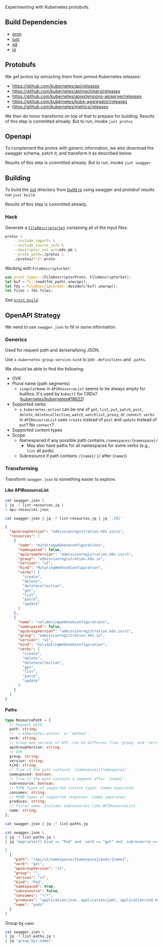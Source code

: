 Experimenting with Kubernetes protobufs.

## Build Dependencies

- [gron](https://github.com/tomnomnom/gron)
- [just](https://github.com/casey/just)
- [sd](https://github.com/chmln/sd)
- [jq](https://stedolan.github.io/jq/)

## Protobufs
We get protos by extracting them from pinned Kubernetes releases:

- https://github.com/kubernetes/api/releases
- https://github.com/kubernetes/apimachinery/releases
- https://github.com/kubernetes/apiextensions-apiserver/releases
- https://github.com/kubernetes/kube-aggregator/releases
- https://github.com/kubernetes/metrics/releases

We then do minor transforms on top of that to prepare for building.
Results of this step is committed already. But to run, invoke `just protos`

## Openapi
To complement the protos with generic information, we also download the swagger schema, patch it, and transform it as described below.

Results of this step is committed already. But to run, invoke `just swagger`.


## Building
To build the [out](./out) directory from [build.rs](./build.rs) using swagger and protobuf results run `just build`.

Results of this step is committed already.

### Hack

Generate a [`FileDescriptorSet`] containing all of the input files:

```bash
protoc \
    --include_imports \
    --include_source_info \
    --descriptor_set_out=k8s.pb \
    --proto_path=./protos \
    ./protos/**/*.proto
```

Working with `FileDescriptorSet`:
```rust
use prost_types::{FileDescriptorProto, FileDescriptorSet};
let buf = fs::read(fds_path).unwrap();
let fds = FileDescriptorSet::decode(&*buf).unwrap();
let files = fds.files;
```

See [`prost_build`](https://github.com/tokio-rs/prost/blob/32bc87cd0b7301f6af1a338e9afd7717d0f42ca9/prost-build/src/lib.rs#L765-L825).

[`FileDescriptorSet`]: https://github.com/tokio-rs/prost/blob/32bc87cd0b7301f6af1a338e9afd7717d0f42ca9/prost-types/src/protobuf.rs#L1-L7


## OpenAPI Strategy

We need to use `swagger.json` to fill in some information.

### Generics

Used for request path and de/serializing JSON.

Use `x-kubernetes-group-version-kind` to join `.definitions` and `.paths`.

We should be able to find the following:

- GVK
- Plural name (path segments)
  - `singularName` in `APIResourceList` seems to be always empty for builtins. It's used by `kubectl` for CRDs? ([kubernetes/kubernetes#18622](https://github.com/kubernetes/kubernetes/issues/18622#issuecomment-434481731))
- Supported verbs
  - `x-kubernetes-action` can be one of `get`, `list`, `put`, `patch`, `post`, `delete`, `deletecollection`, `watch`, `watchlist`, `proxy`, or `connect`. `verbs` in `APIResourceList` uses `create` instead of `post` and `update` instead of `put`? No `connect`?
- Supported content types
- Scope
  - Namespaced if any possible path contains `/namespaces/{namespace}/`
    - May also have paths for all namespaces for some verbs (e.g., `list` all pods)
  - Subresource if path contains `/{name}/` (`/` after `{name}`)

### Transforming

Transform `swagger.json` to something easier to explore.

#### Like APIResourceList

```bash
cat swagger.json \
| jq -f list-resources.jq \
> api-resources.json
```

```bash
cat swagger.json | jq -f list-resources.jq | jq '.[0]'
```

```json
{
  "apiGroupVersion": "admissionregistration.k8s.io/v1",
  "resources": [
    {
      "name": "mutatingwebhookconfigurations",
      "namespaced": false,
      "apiGroupVersion": "admissionregistration.k8s.io/v1",
      "group": "admissionregistration.k8s.io",
      "version": "v1",
      "kind": "MutatingWebhookConfiguration",
      "verbs": [
        "create",
        "delete",
        "deletecollection",
        "get",
        "list",
        "patch",
        "update"
      ]
    },
    {
      "name": "validatingwebhookconfigurations",
      "namespaced": false,
      "apiGroupVersion": "admissionregistration.k8s.io/v1",
      "group": "admissionregistration.k8s.io",
      "version": "v1",
      "kind": "ValidatingWebhookConfiguration",
      "verbs": [
        "create",
        "delete",
        "deletecollection",
        "get",
        "list",
        "patch",
        "update"
      ]
    }
  ]
}
```

#### Paths

```typescript
type ResourcePath = {
  // Request path.
  path: string;
  // `x-kubernetes-action` or `method`.
  verb: string;
  // Group and version of API. Can be different from `group` and `version` for subresources.
  apiGroupVersion: string;
  // GVK
  group: string;
  version: string;
  kind: string;
  // True if the path contains `/namespaces/{namespace}/`
  namespaced: boolean;
  // True if the path contains a segment after `{name}`.
  subresource: boolean;
  // MIME types of supported content types. Comma separated.
  consumes: string;
  // MIME types of supported responses. Comma separated.
  produces: string;
  // Plural name. Includes subresources like APIResourceList.
  name: string;
};
```

```bash
cat swagger.json | jq -f list-paths.jq
```

```bash
cat swagger.json \
| jq -f list-paths.jq \
| jq 'map(select(.kind == "Pod" and .verb == "get" and .subresource == false))'
```

```json
[
  {
    "path": "/api/v1/namespaces/{namespace}/pods/{name}",
    "verb": "get",
    "apiGroupVersion": "v1",
    "group": "",
    "version": "v1",
    "kind": "Pod",
    "namespaced": true,
    "subresource": false,
    "consumes": "*/*",
    "produces": "application/json, application/yaml, application/vnd.kubernetes.protobuf",
    "name": "pods"
  }
]
```

Group by `name`:

```bash
cat swagger.json \
| jq -f list-paths.jq \
| jq 'group_by(.name)'
```
